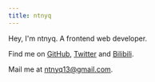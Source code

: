 ```yaml
---
title: ntnyq
---
```


Hey, I'm ntnyq. A frontend web developer.

Find me on [GitHub][github], [Twitter][twitter] and [Bilibili][bilibili].

Mail me at [ntnyq13@gmail.com][email].

<!-- Links -->

[github]: https://github.com/ntnyq
[twitter]: https://twitter.com/ntnyq
[bilibili]: https://space.bilibili.com/40199161
[email]: mailto:ntnyq13@gmail.com
